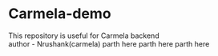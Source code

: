 # Carmela-demo
This repository is useful for Carmela backend
<br>
author - Nrushank(carmela)
parth here 
parth here 
parth here 
